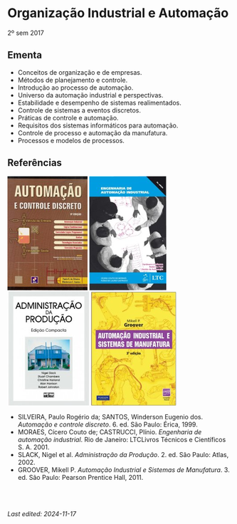 # Organização Industrial e Automação

2º sem 2017

## Ementa

- Conceitos de organização e de empresas. 
- Métodos de planejamento e controle. 
- Introdução ao processo de automação. 
- Universo da automação industrial e perspectivas. 
- Estabilidade e desempenho de sistemas realimentados. 
- Controle de sistemas a eventos discretos. 
- Práticas de controle e automação. 
- Requisitos dos sistemas informáticos para automação. 
- Controle de processo e automação da manufatura. 
- Processos e modelos de processos.

## Referências

![](img/silveira.jpg) ![](img/moraes.jpg) ![](img/slack.jpg) ![](img/groover.jpg)

- SILVEIRA, Paulo Rogério da; SANTOS, Winderson Eugenio dos. *Automação e controle discreto*. 6. ed. São Paulo: Érica, 1999.
- MORAES, Cícero Couto de; CASTRUCCI, Plínio. *Engenharia de automação industrial*. Rio de Janeiro: LTCLivros Técnicos e Científicos S. A. 2001.
- SLACK, Nigel et al. *Administração da Produção*. 2. ed. São Paulo: Atlas, 2002.
- GROOVER, Mikell P. *Automação Industrial e Sistemas de Manufatura*. 3. ed. São Paulo: Pearson Prentice Hall, 2011.


<br><br><br>*Last edited: 2024-11-17*
